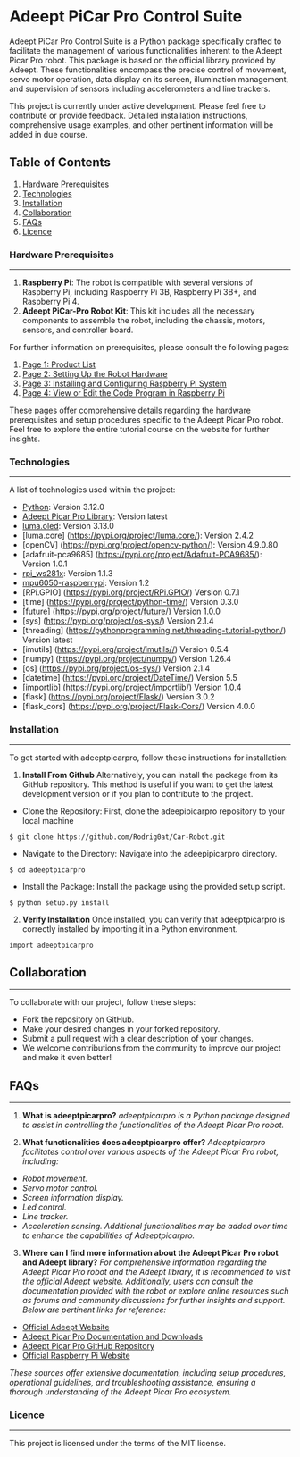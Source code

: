 # Adeept PiCar Pro Control Suite

Adeept PiCar Pro Control Suite is a Python package specifically crafted to facilitate the management of various functionalities inherent to the Adeept Picar Pro robot. This package is based on the official library provided by Adeept. These functionalities encompass the precise control of movement, servo motor operation, data display on its screen, illumination management, and supervision of sensors including accelerometers and line trackers.

This project is currently under active development. Please feel free to contribute or provide feedback. Detailed installation instructions, comprehensive usage examples, and other pertinent information will be added in due course.


## Table of Contents
1. [Hardware Prerequisites](#hardware-prerequisites)
2. [Technologies](#technologies)
3. [Installation](#installation)
4. [Collaboration](#collaboration)
5. [FAQs](#faqs)
6. [Licence](#licence)


### Hardware Prerequisites
***
1. **Raspberry Pi**: The robot is compatible with several versions of Raspberry Pi, including Raspberry Pi 3B, Raspberry Pi 3B+, and Raspberry Pi 4.
2. **Adeept PiCar-Pro Robot Kit**: This kit includes all the necessary components to assemble the robot, including the chassis, motors, sensors, and controller board.
 
For further information on prerequisites, please consult the following pages:

1. [Page 1: Product List](https://www.adeept.com/learn/tutorial-344.html)
2. [Page 2: Setting Up the Robot Hardware](https://www.adeept.com/learn/tutorial-361.html)
3. [Page 3: Installing and Configuring Raspberry Pi System](https://www.adeept.com/learn/tutorial-348.html)
4. [Page 4: View or Edit the Code Program in Raspberry Pi](https://www.adeept.com/learn/tutorial-349.html)

These pages offer comprehensive details regarding the hardware prerequisites and setup procedures specific to the Adeept Picar Pro robot. Feel free to explore the entire tutorial course on the website for further insights.

### Technologies
***
A list of technologies used within the project:

* [Python](https://www.python.org): Version 3.12.0
* [Adeept Picar Pro Library](https://github.com/adeept/adeept_picarpro): Version latest
* [luma.oled](https://pypi.org/project/luma.oled/): Version  3.13.0
* [luma.core] (https://pypi.org/project/luma.core/): Version 2.4.2
* [openCV] (https://pypi.org/project/opencv-python/): Version 4.9.0.80
* [adafruit-pca9685] (https://pypi.org/project/Adafruit-PCA9685/): Version 1.0.1
* [rpi_ws281x](https://pypi.org/project/rpi-ws281x/1.1.3/): Version 1.1.3
* [mpu6050-raspberrypi](https://pypi.org/project/mpu6050-raspberrypi/): Version 1.2
* [RPi.GPIO] (https://pypi.org/project/RPi.GPIO/) Version 0.7.1
* [time] (https://pypi.org/project/python-time/) Version 0.3.0
* [future] (https://pypi.org/project/future/) Version 1.0.0
* [sys] (https://pypi.org/project/os-sys/) Version 2.1.4
* [threading] (https://pythonprogramming.net/threading-tutorial-python/) Version latest
* [imutils] (https://pypi.org/project/imutils//) Version 0.5.4
* [numpy] (https://pypi.org/project/numpy/) Version 1.26.4
* [os] (https://pypi.org/project/os-sys/) Version 2.1.4
* [datetime] (https://pypi.org/project/DateTime/) Version 5.5
* [importlib] (https://pypi.org/project/importlib/) Version 1.0.4
* [flask] (https://pypi.org/project/Flask/) Version 3.0.2
* [flask_cors] (https://pypi.org/project/Flask-Cors/) Version 4.0.0

### Installation
***
To get started with adeeptpicarpro, follow these instructions for installation:

1. **Install From Github**
Alternatively, you can install the package from its GitHub repository. This method is useful if you want to get the latest development version or if you plan to contribute to the project.

* Clone the Repository: First, clone the adeepipicarpro repository to your local machine
```
$ git clone https://github.com/Rodrig0at/Car-Robot.git
```
* Navigate to the Directory: Navigate into the adeepipicarpro directory.
```
$ cd adeeptpicarpro
```
* Install the Package: Install the package using the provided setup script.
```
$ python setup.py install
```
2. **Verify Installation**
Once installed, you can verify that adeeptpicarpro is correctly installed by importing it in a Python environment.
```
import adeeptpicarpro
```

## Collaboration
***
To collaborate with our project, follow these steps:

* Fork the repository on GitHub.
* Make your desired changes in your forked repository.
* Submit a pull request with a clear description of your changes.
* We welcome contributions from the community to improve our project and make it even better!

## FAQs
***
1. **What is adeeptpicarpro?**
*adeeptpicarpro is a Python package designed to assist in controlling the functionalities of the Adeept Picar Pro robot.*

2. **What functionalities does adeeptpicarpro offer?**
*Adeeptpicarpro facilitates control over various aspects of the Adeept Picar Pro robot, including:*
* *Robot movement.*
* *Servo motor control.*
* *Screen information display.*
* *Led control.*
* *Line tracker.*
* *Acceleration sensing.*
*Additional functionalities may be added over time to enhance the capabilities of Adeeptpicarpro.*

3. **Where can I find more information about the Adeept Picar Pro robot and Adeept library?**
*For comprehensive information regarding the Adeept Picar Pro robot and the Adeept library, it is recommended to visit the official Adeept website. Additionally, users can consult the documentation provided with the robot or explore online resources such as forums and community discussions for further insights and support. Below are pertinent links for reference:*

- [Official Adeept Website](https://www.adeept.com/)
- [Adeept Picar Pro Documentation and Downloads](https://www.adeept.com/learn/detail-50.html)
- [Adeept Picar Pro GitHub Repository](https://github.com/adeept/adeept_picarpro/)
- [Official Raspberry Pi Website](https://www.raspberrypi.org/downloads/)

*These sources offer extensive documentation, including setup procedures, operational guidelines, and troubleshooting assistance, ensuring a thorough understanding of the Adeept Picar Pro ecosystem.*

### Licence
***
This project is licensed under the terms of the MIT license.
